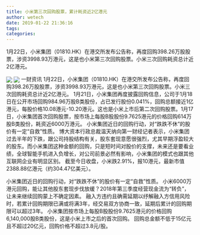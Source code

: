 ```yaml
---
title: 小米第三次回购股票，累计耗资近2亿港元
author: wetech
date: 2019-01-22 21:36:16
tags: 
categories: 
---
```

1月22日，小米集团（01810.HK）在港交所发布公告称，再度回购398.26万股股票，涉资3998.93万港元，这是也小米第三次回购股票。小米三次回购耗资总计近2亿港元。
<!-- more -->
<img align="center" border="0" src="https://imgcdn.yicai.com/uppics/images/2019/01/37a3ceb1bfef6c9f045a73fbc48bb0d5.jpg" />
<img align="center" border="0" src="https://imgcdn.yicai.com/uppics/images/2019/01/1c6dc79f2d0352cc41588bfb877e41a4.jpg" />
一财资讯
1月22日，小米集团（01810.HK）在港交所发布公告称，再度回购398.26万股股票，涉资3998.93万港元，这是也小米第三次回购股票。小米三次回购耗资总计近2亿港元。
1月21日，小米集团再度披露回购信息，公司于1月18日在公开市场回购984.96万股B类股份，占已发行股份0.041%，回购总额接近1亿港元，每股价格10.08港元-10.20港元。这也是小米上市后第二次回购股票。1月17日，小米集团首次回购股票，按市场上每股B股股份9.7625港元的价格回购614万股B类股份，耗资近6000万港元。
小米集团近日的回购行动，对“跌跌不休”的股价有一定“自救”性质。
博大资本行政总裁温天纳向第一财经记者表示，小米集团过去半年的下跌，跟公司持股结构有关，股东套现意愿很强烈，尤其早期浮盈较大的股东。而小米集团这种金额的回购，只是短时间对股价的支撑，未来还是要看业绩，全球智能手机进入负增长，对公司前景必然有影响，小米集团的模式也跟其他互联网企业有明显区别。
截至今日收盘，小米跌2.91%，报10港元，最新市值2388.88亿港元（约304.47亿美元）。
 
 
小米集团近日的回购行动，对“跌跌不休”的股价有一定“自救”性质。
小米6000万港元回购，能让其他股东套现步伐放缓？2018年第三季度经营现金流为“转负”，让未来继续回购蒙上不确定因素。
融入方违约且确需延期以纾解融入方信用风险时，若累计回购期限已满或将满3年，经交易双方协商一致，延期后累计的回购期限可以超过3年。
小米集团按市场上每股B股股份9.7625港元的价格回购6,140,000股B类股份，这是小米上市之后的首次回购。
回购总金额不低于15亿元且不超过20亿元，回购价格不超过3.8元/股。
